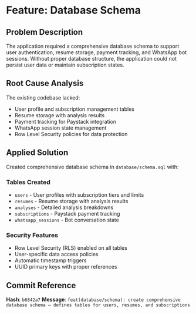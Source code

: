 # Feature: Database Schema

## Problem Description
The application required a comprehensive database schema to support user authentication, resume storage, payment tracking, and WhatsApp bot sessions. Without proper database structure, the application could not persist user data or maintain subscription states.

## Root Cause Analysis
The existing codebase lacked:
- User profile and subscription management tables
- Resume storage with analysis results
- Payment tracking for Paystack integration
- WhatsApp session state management
- Row Level Security policies for data protection

## Applied Solution
Created comprehensive database schema in `database/schema.sql` with:

### Tables Created
- `users` - User profiles with subscription tiers and limits
- `resumes` - Resume storage with analysis results
- `analyses` - Detailed analysis breakdowns
- `subscriptions` - Paystack payment tracking
- `whatsapp_sessions` - Bot conversation state

### Security Features
- Row Level Security (RLS) enabled on all tables
- User-specific data access policies
- Automatic timestamp triggers
- UUID primary keys with proper references

## Commit Reference
**Hash**: `b6842a7`
**Message**: `feat(database/schema): create comprehensive database schema — defines tables for users, resumes, and subscriptions`